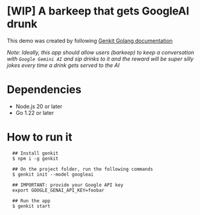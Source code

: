 # [WIP] A barkeep that gets GoogleAI drunk

This demo was created by following [Genkit Golang documentation](https://firebase.google.com/docs/genkit-go/get-started-go)

*Note: Ideally, this app should allow users (barkeep) to keep a conversation with `Google Gemini AI` and sip drinks to it and the reward will be super silly jokes every time a drink gets served to the AI*

# Dependencies

- Node.js 20 or later
- Go 1.22 or later

# How to run it

```shell
  ## Install genkit
  $ npm i -g genkit

  ## On the project folder, run the following commands
  $ genkit init --model googleai

  ## IMPORTANT: provide your Google API key
  export GOOGLE_GENAI_API_KEY=foobar

  ## Run the app
  $ genkit start
```
